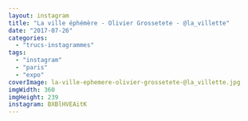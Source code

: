 ```yaml
---
layout: instagram
title: "La ville éphémère - Olivier Grossetete - @la_villette"
date: "2017-07-26"
categories: 
  - "trucs-instagrammes"
tags: 
  - "instagram"
  - "paris"
  - "expo"
coverImage: la-ville-ephemere-olivier-grossetete-@la_villette.jpg
imgWidth: 360
imgHeight: 239
instagram: BXBlHVEAitK
---
```

